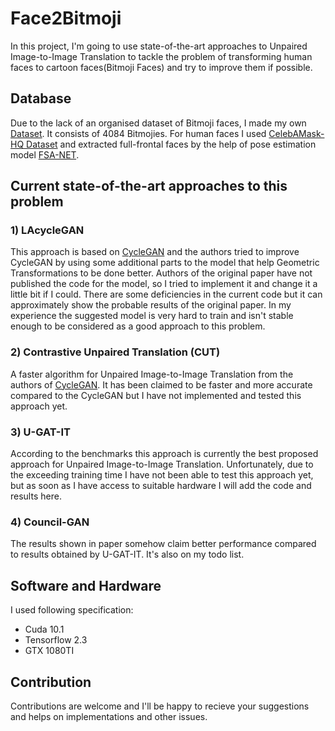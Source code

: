 # Face2Bitmoji
In this project, I'm going to use state-of-the-art approaches to Unpaired Image-to-Image Translation to tackle the problem of transforming human faces to cartoon faces(Bitmoji Faces) and try to improve them if possible.

## Database
Due to the lack of an organised dataset of Bitmoji faces, I made my own [Dataset](https://www.kaggle.com/mostafamozafari/bitmoji-faces?select=BitmojiDataset). It consists of 4084 Bitmojies. For human faces I used [CelebAMask-HQ Dataset](https://github.com/switchablenorms/CelebAMask-HQ) and extracted full-frontal faces by the help of pose estimation model [FSA-NET](https://github.com/shamangary/FSA-Net).

## Current state-of-the-art approaches to this problem
### 1) LAcycleGAN
This approach is based on [CycleGAN](https://github.com/junyanz/CycleGAN) and the authors tried to improve CycleGAN by using some additional parts to the model that help Geometric Transformations to be done better. Authors of the original paper have not published the code for the model, so I tried to implement it and change it a little bit if I could. There are some deficiencies in the current code but it can approximately show the probable results of the original paper. In my experience the suggested model is very hard to train and isn't stable enough to be considered as a good approach to this problem.
  
### 2) Contrastive Unpaired Translation (CUT)
A faster algorithm for Unpaired Image-to-Image Translation from the authors of [CycleGAN](https://github.com/junyanz/CycleGAN). It has been claimed to be faster and more accurate compared to the CycleGAN but I have not implemented and tested this approach yet.

### 3) ‫‪U-GAT-IT‬‬
According to the benchmarks this approach is currently the best proposed approach for Unpaired Image-to-Image Translation. Unfortunately, due to the exceeding training time I have not been able to test this approach yet, but as soon as I have access to suitable hardware I will add the code and results here.

### 4) Council-GAN
The results shown in paper somehow claim better performance compared to results obtained by U-GAT-IT‬‬. It's also on my todo list.


## Software and Hardware
I used following specification:
- Cuda 10.1
- Tensorflow 2.3
- GTX 1080TI

## Contribution
Contributions are welcome and I'll be happy to recieve your suggestions and helps on implementations and other issues.
